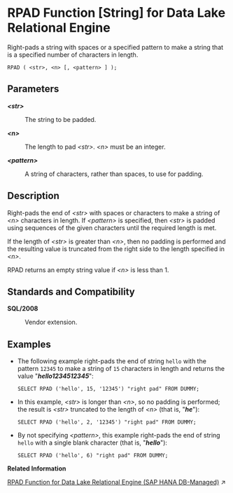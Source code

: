 <!-- loio3a8714b7782a4730b091194c3b54aca0 -->

# RPAD Function \[String\] for Data Lake Relational Engine

Right-pads a string with spaces or a specified pattern to make a string that is a specified number of characters in length.



```
RPAD ( <str>, <n> [, <pattern> ] );
```



<a name="loio3a8714b7782a4730b091194c3b54aca0__RPAD_parm1"/>

## Parameters


<dl>
<dt><b>

*<str\>*

</b></dt>
<dd>

The string to be padded.



</dd><dt><b>

*<n\>*

</b></dt>
<dd>

The length to pad *<str\>*. *<n\>* must be an integer.



</dd><dt><b>

*<pattern\>*

</b></dt>
<dd>

A string of characters, rather than spaces, to use for padding.



</dd>
</dl>



<a name="loio3a8714b7782a4730b091194c3b54aca0__RPAD_desc1"/>

## Description

Right-pads the end of *<str\>* with spaces or characters to make a string of *<n\>* characters in length. If *<pattern\>* is specified, then *<str\>* is padded using sequences of the given characters until the required length is met.

If the length of *<str\>* is greater than *<n\>*, then no padding is performed and the resulting value is truncated from the right side to the length specified in *<n\>*.

RPAD returns an empty string value if *<n\>* is less than 1.



<a name="loio3a8714b7782a4730b091194c3b54aca0__RPAD_standards1"/>

## Standards and Compatibility


<dl>
<dt><b>

SQL/2008

</b></dt>
<dd>

Vendor extension.



</dd>
</dl>



<a name="loio3a8714b7782a4730b091194c3b54aca0__RPAD_examples1"/>

## Examples

-   The following example right-pads the end of string `hello` with the pattern `12345` to make a string of `15` characters in length and returns the value "***hello1234512345***":

    ```
    SELECT RPAD ('hello', 15, '12345') "right pad" FROM DUMMY;
    ```

-   In this example, *<str\>* is longer than *<n\>*, so no padding is performed; the result is *<str\>* truncated to the length of *<n\>* \(that is, "***he***"\):

    ```
    SELECT RPAD ('hello', 2, '12345') "right pad" FROM DUMMY;
    ```

-   By not specifying *<pattern\>*, this example right-pads the end of string `hello` with a single blank character \(that is, "***hello***"\):

    ```
    SELECT RPAD ('hello', 6) "right pad" FROM DUMMY;
    ```


**Related Information**  


[RPAD Function for Data Lake Relational Engine (SAP HANA DB-Managed)](https://help.sap.com/viewer/a898e08b84f21015969fa437e89860c8/2023_4_QRC/en-US/6c4ea243716a46e789d87818e8be6df1.html "Right-pads a string with spaces or a specified pattern to make a string that is a specified number of characters in length.") :arrow_upper_right:

